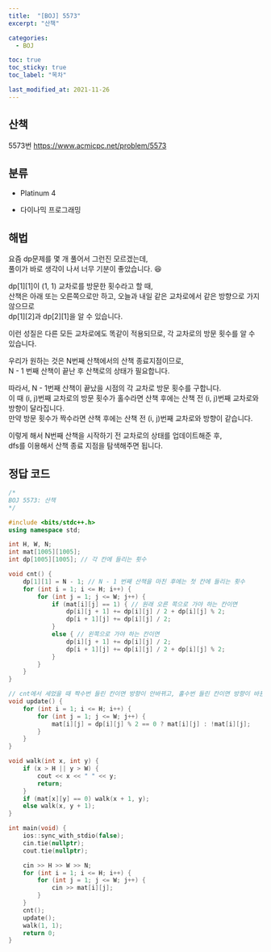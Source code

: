 ```yaml
---
title:  "[BOJ] 5573"
excerpt: "산책"

categories:
  - BOJ

toc: true
toc_sticky: true
toc_label: "목차"

last_modified_at: 2021-11-26
---
```


## 산책
5573번 <https://www.acmicpc.net/problem/5573>

## 분류
* Platinum 4

* 다이나믹 프로그래밍

## 해법
요즘 dp문제를 몇 개 풀어서 그런진 모르겠는데,<br>
풀이가 바로 생각이 나서 너무 기분이 좋았습니다. 😆

dp[1][1]이 (1, 1) 교차로를 방문한 횟수라고 할 때,<br>
산책은 아래 또는 오른쪽으로만 하고, 오늘과 내일 같은 교차로에서 같은 방향으로 가지 않으므로<br>
dp[1][2]과 dp[2][1]을 알 수 있습니다.

이런 성질은 다른 모든 교차로에도 똑같이 적용되므로, 각 교차로의 방문 횟수를 알 수 있습니다.

우리가 원하는 것은 N번째 산책에서의 산책 종료지점이므로,<br>
N - 1 번째 산책이 끝난 후 산책로의 상태가 필요합니다.

따라서, N - 1번째 산책이 끝났을 시점의 각 교차로 방문 횟수를 구합니다.<br>
이 때 (i, j)번째 교차로의 방문 횟수가 홀수라면 산책 후에는 산책 전 (i, j)번째 교차로와 방향이 달라집니다.<br>
만약 방문 횟수가 짝수라면 산책 후에는 산책 전 (i, j)번째 교차로와 방향이 같습니다.

이렇게 해서 N번째 산책을 시작하기 전 교차로의 상태를 업데이트해준 후,<br>
dfs를 이용해서 산책 종료 지점을 탐색해주면 됩니다.

## 정답 코드
```cpp
/*
BOJ 5573: 산책
*/

#include <bits/stdc++.h>
using namespace std;

int H, W, N;
int mat[1005][1005];
int dp[1005][1005]; // 각 칸에 들리는 횟수

void cnt() {
    dp[1][1] = N - 1; // N - 1 번째 산책을 마친 후에는 첫 칸에 들리는 횟수
    for (int i = 1; i <= H; i++) {
        for (int j = 1; j <= W; j++) {
            if (mat[i][j] == 1) { // 원래 오른 쪽으로 가야 하는 칸이면
                dp[i][j + 1] += dp[i][j] / 2 + dp[i][j] % 2;
                dp[i + 1][j] += dp[i][j] / 2;
            }
            else { // 왼쪽으로 가야 하는 칸이면
                dp[i][j + 1] += dp[i][j] / 2;
                dp[i + 1][j] += dp[i][j] / 2 + dp[i][j] % 2;
            }
        }
    }
}

// cnt에서 세었을 때 짝수번 들린 칸이면 방향이 안바뀌고, 홀수번 들린 칸이면 방향이 바뀐다.
void update() {
    for (int i = 1; i <= H; i++) {
        for (int j = 1; j <= W; j++) {
            mat[i][j] = dp[i][j] % 2 == 0 ? mat[i][j] : !mat[i][j];
        }
    }
}

void walk(int x, int y) {
    if (x > H || y > W) {
        cout << x << " " << y;
        return;
    }
    if (mat[x][y] == 0) walk(x + 1, y);
    else walk(x, y + 1);
}

int main(void) {
    ios::sync_with_stdio(false);
    cin.tie(nullptr);
    cout.tie(nullptr);

    cin >> H >> W >> N;
    for (int i = 1; i <= H; i++) {
        for (int j = 1; j <= W; j++) {
            cin >> mat[i][j];
        }
    }
    cnt();
    update();
    walk(1, 1);
    return 0;
}
```